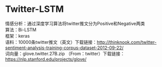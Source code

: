 # Twitter-LSTM

情感分析：通过深度学习算法将twitter推文分为Positive和Negative两类<br>
算法：Bi-LSTM<br>
框架：keras<br>
语料：10000条twitter推文（英文）下载链接：http://thinknook.com/twitter-sentiment-analysis-training-corpus-dataset-2012-09-22/<br>
词向量：glove.twitter.27B.zip （From：twitter）下载链接：https://nlp.stanford.edu/projects/glove/ <br>
